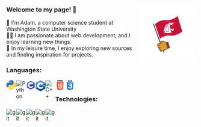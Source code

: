 ### Welcome to my page! 👋<img align="right" src="goCougs.gif" alt="GoCougs" width="150" />
🌱 I'm Adam, a computer science student at Washington State University</br>
👨‍💻 I am passionate about web development, and I enjoy learning new things.</br>
🌟 In my leisure time, I enjoy exploring new sources and finding inspiration for projects.</br>



### Languages:


<a href="https://www.python.org" target="_blank"> <img align="left" alt="Python" width="26px" src="https://github.com/Aakarsh-B/trying-repos/blob/master/python-5.svg?raw=true"/> </a>
<a href="https://www.java.com/en/" target="_blank"> <img align="left" alt="Python" width="26px" src="https://www.vectorlogo.zone/logos/java/java-icon.svg"/> </a>
<a href="https://www.cprogramming.com/" target="_blank"> <img align="left" alt="C" width="26px" src="https://github.com/Aakarsh-B/trying-repos/blob/master/c-programming.png"/> </a>
<a href="https://www.w3schools.com/cpp/" target="_blank"> <img align="left" alt="C++" width="26px" src="https://github.com/Aakarsh-B/trying-repos/blob/master/c++.png"/> </a>
<a href="https://www.haskell.org/" target="_blank"> <img align="left" alt="C++" width="26px" src="https://www.vectorlogo.zone/logos/haskell/haskell-vertical.svg"/> </a>
<a href="https://www.w3.org/html/" target="_blank"><img align="left" alt="HTML5" width="26px" src="https://raw.githubusercontent.com/github/explore/80688e429a7d4ef2fca1e82350fe8e3517d3494d/topics/html/html.png" /></a>
<a href="https://www.w3schools.com/css/" target="_blank"><img align="left" alt="CSS3" width="26px" src="https://raw.githubusercontent.com/github/explore/80688e429a7d4ef2fca1e82350fe8e3517d3494d/topics/css/css.png" /></a></br>


### Technologies:
<a href="https://git-scm.com/" target="_blank"> <img align="left" alt="git" width="26px" src="https://www.vectorlogo.zone/logos/git-scm/git-scm-icon.svg"/> </a>
<a href="https://github.com/" target="_blank"> <img align="left" alt="git" width="26px" src="https://www.vectorlogo.zone/logos/github/github-tile.svg"/> </a>
<a href="https://reactjs.org/" target="_blank"> <img align="left" alt="git" width="26px" src="https://www.vectorlogo.zone/logos/reactjs/reactjs-icon.svg"/> </a>
<a href="https://nodejs.org/en/" target="_blank"> <img align="left" alt="git" width="26px" src="https://www.vectorlogo.zone/logos/nodejs/nodejs-icon.svg"/> </a>
<a href="https://www.linux.com/" target="_blank"> <img align="left" alt="git" width="26px" src="https://www.vectorlogo.zone/logos/linux/linux-icon.svg"/> </a>


<!--
**AdamKaraki/AdamKaraki** is a ✨ _special_ ✨ repository because its `README.md` (this file) appears on your GitHub profile.

Here are some ideas to get you started:

- 🔭 I’m currently working on ...
- 🌱 I’m currently learning ...
- 👯 I’m looking to collaborate on ...
- 🤔 I’m looking for help with ...
- 💬 Ask me about ...
- 📫 How to reach me: ...
- 😄 Pronouns: ...
- ⚡ Fun fact: ...
-->
